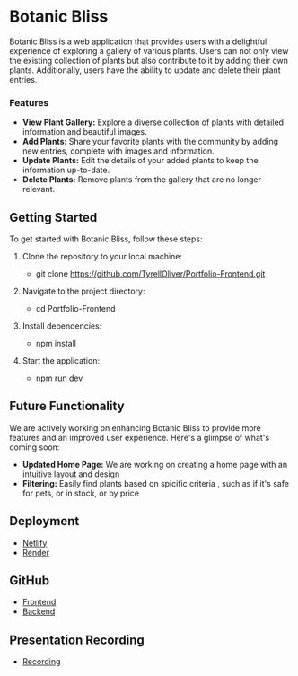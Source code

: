 # Botanic Bliss

Botanic Bliss is a web application that provides users with a delightful experience of exploring a gallery of various plants. Users can not only view the existing collection of plants but also contribute to it by adding their own plants. Additionally, users have the ability to update and delete their plant entries.

### Features

- **View Plant Gallery:** Explore a diverse collection of plants with detailed information and beautiful images.
- **Add Plants:** Share your favorite plants with the community by adding new entries, complete with images and information.
- **Update Plants:** Edit the details of your added plants to keep the information up-to-date.
- **Delete Plants:** Remove plants from the gallery that are no longer relevant.

## Getting Started

To get started with Botanic Bliss, follow these steps:

1. Clone the repository to your local machine:
    - git clone https://github.com/TyrellOliver/Portfolio-Frontend.git

2. Navigate to the project directory:
    - cd Portfolio-Frontend

3. Install dependencies:
    - npm install

4. Start the application:
    - npm run dev

## Future Functionality

We are actively working on enhancing Botanic Bliss to provide more features and an improved user experience. Here's a glimpse of what's coming soon:

- **Updated Home Page:** We are working on creating a home page with an intuitive layout and design
- **Filtering:** Easily find plants based on spicific criteria , such as if it's safe for pets, or in stock, or by price

## Deployment
- [Netlify](https://dazzling-faun-009e1e.netlify.app)
- [Render](https://botanic-bliss-api.onrender.com)

## GitHub
- [Frontend](https://github.com/TyrellOliver/Portfolio-Frontend)
- [Backend](https://github.com/TyrellOliver/Portfolio-Backend)

## Presentation Recording
- [Recording](https://drive.google.com/file/d/1Vx-aQU08Ic4emKeQ15mEPhxJ-0NOw6Wk/view?usp=drive_link)
